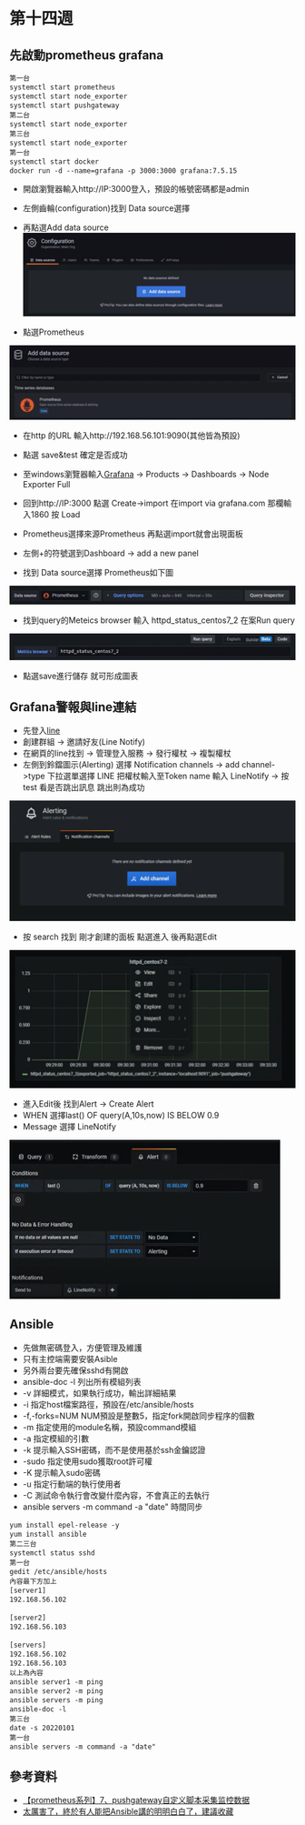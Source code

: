 #  第十四週
## 先啟動prometheus grafana
```
第一台
systemctl start prometheus
systemctl start node_exporter
systemctl start pushgateway
第二台
systemctl start node_exporter
第三台
systemctl start node_exporter
第一台
systemctl start docker
docker run -d --name=grafana -p 3000:3000 grafana:7.5.15
```
* 開啟瀏覽器輸入http://IP:3000登入，預設的帳號密碼都是admin
* 左側齒輪(configuration)找到 Data source選擇 
* 再點選Add data source
![Grafana1](https://github.com/www-abcdefg/centos/blob/main/linux3%E8%87%AA%E5%8B%95%E5%8C%96%E9%81%8B%E7%B6%AD/pic/grafana1.png)

* 點選Prometheus

![Grafana2](https://github.com/www-abcdefg/centos/blob/main/linux3%E8%87%AA%E5%8B%95%E5%8C%96%E9%81%8B%E7%B6%AD/pic/grafana2.png)


* 在http 的URL 輸入http://192.168.56.101:9090(其他皆為預設)
* 點選 save&test 確定是否成功
* 至windows瀏覽器輸入[Grafana](https://grafana.com/) -> Products -> Dashboards -> Node Exporter Full
* 回到http://IP:3000 點選 Create->import 在import via grafana.com 那欄輸入1860 按 Load
* Prometheus選擇來源Prometheus 再點選import就會出現面板

* 左側+的符號選到Dashboard -> add a new panel
* 找到 Data source選擇 Prometheus如下圖

![Grafana繪圖](https://github.com/www-abcdefg/centos/blob/main/linux3%E8%87%AA%E5%8B%95%E5%8C%96%E9%81%8B%E7%B6%AD/pic/grafana%E7%B9%AA%E5%9C%96.png)

* 找到query的Meteics browser 輸入 httpd_status_centos7_2 在案Run query 

![Grafana繪圖1](https://github.com/www-abcdefg/centos/blob/main/linux3%E8%87%AA%E5%8B%95%E5%8C%96%E9%81%8B%E7%B6%AD/pic/grafana%E7%B9%AA%E5%9C%961.png)

* 點選save進行儲存 就可形成圖表

## Grafana警報與line連結
* 先登入[line](https://notify-bot.line.me/zh_TW/)
* 創建群組 -> 邀請好友(Line Notify)
* 在網頁的line找到 -> 管理登入服務 -> 發行權杖 -> 複製權杖 
* 左側到鈴鐺圖示(Alerting) 選擇 Notification channels -> add channel->type 下拉選單選擇 LINE 把權杖輸入至Token name 輸入 LineNotify ->  按test 看是否跳出訊息 跳出則為成功

![Grafana警報](https://github.com/www-abcdefg/centos/blob/main/linux3%E8%87%AA%E5%8B%95%E5%8C%96%E9%81%8B%E7%B6%AD/pic/Grafana%E8%AD%A6%E5%A0%B1.png)

* 按 search 找到 剛才創建的面板 點選進入 後再點選Edit 

![Grafana警報1](https://github.com/www-abcdefg/centos/blob/main/linux3%E8%87%AA%E5%8B%95%E5%8C%96%E9%81%8B%E7%B6%AD/pic/Grafana%E8%AD%A6%E5%A0%B11.png)

* 進入Edit後 找到Alert -> Create Alert
* WHEN 選擇last() OF query(A,10s,now) IS BELOW 0.9  
* Message 選擇 LineNotify 

![Grafana警報2](https://github.com/www-abcdefg/centos/blob/main/linux3%E8%87%AA%E5%8B%95%E5%8C%96%E9%81%8B%E7%B6%AD/pic/Grafana%E8%AD%A6%E5%A0%B12.png)

## Ansible
* 先做無密碼登入，方便管理及維護
* 只有主控端需要安裝Asible
* 另外兩台要先確保sshd有開啟
*  ansible-doc -l 列出所有模組列表
* -v	詳細模式，如果執行成功，輸出詳細結果
* -i	指定host檔案路徑，預設在/etc/ansible/hosts
* -f,-forks=NUM	NUM預設是整數5，指定fork開啟同步程序的個數
* -m	指定使用的module名稱，預設command模組
* -a	指定模組的引數
* -k	提示輸入SSH密碼，而不是使用基於ssh金鑰認證
* -sudo	指定使用sudo獲取root許可權
* -K	提示輸入sudo密碼
* -u	指定行動端的執行使用者
* -C	測試命令執行會改變什麼內容，不會真正的去執行
* ansible servers -m command -a "date" 時間同步
```
yum install epel-release -y
yum install ansible
第二三台
systemctl status sshd
第一台
gedit /etc/ansible/hosts
內容最下方加上
[server1]
192.168.56.102

[server2]
192.168.56.103

[servers]
192.168.56.102
192.168.56.103
以上為內容
ansible server1 -m ping
ansible server2 -m ping
ansible servers -m ping
ansible-doc -l
第三台
date -s 20220101
第一台
ansible servers -m command -a "date"
```
## 參考資料
* [【prometheus系列】7、pushgateway自定义脚本采集监控数据](https://blog.51cto.com/root/3033785?fbclid=IwAR06ObY0syddsSDbCUMLZNMrzSASOFWzxjWMok6fI-ribJd3MsXFWictVDY)
* [太厲害了，終於有人能把Ansible講的明明白白了，建議收藏](https://tw511.com/a/01/32123.html)

